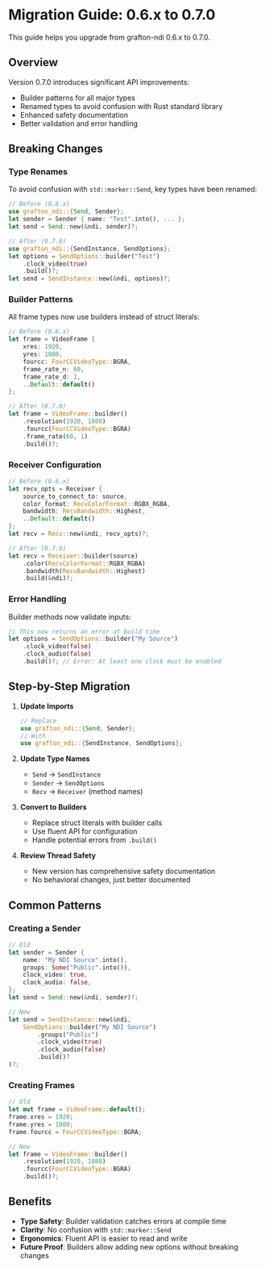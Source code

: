 # Migration Guide: 0.6.x to 0.7.0

This guide helps you upgrade from grafton-ndi 0.6.x to 0.7.0.

## Overview

Version 0.7.0 introduces significant API improvements:
- Builder patterns for all major types
- Renamed types to avoid confusion with Rust standard library
- Enhanced safety documentation
- Better validation and error handling

## Breaking Changes

### Type Renames

To avoid confusion with `std::marker::Send`, key types have been renamed:

```rust
// Before (0.6.x)
use grafton_ndi::{Send, Sender};
let sender = Sender { name: "Test".into(), ... };
let send = Send::new(&ndi, sender)?;

// After (0.7.0)
use grafton_ndi::{SendInstance, SendOptions};
let options = SendOptions::builder("Test")
    .clock_video(true)
    .build()?;
let send = SendInstance::new(&ndi, options)?;
```

### Builder Patterns

All frame types now use builders instead of struct literals:

```rust
// Before (0.6.x)
let frame = VideoFrame {
    xres: 1920,
    yres: 1080,
    fourcc: FourCCVideoType::BGRA,
    frame_rate_n: 60,
    frame_rate_d: 1,
    ..Default::default()
};

// After (0.7.0)
let frame = VideoFrame::builder()
    .resolution(1920, 1080)
    .fourcc(FourCCVideoType::BGRA)
    .frame_rate(60, 1)
    .build()?;
```

### Receiver Configuration

```rust
// Before (0.6.x)
let recv_opts = Receiver {
    source_to_connect_to: source,
    color_format: RecvColorFormat::RGBX_RGBA,
    bandwidth: RecvBandwidth::Highest,
    ..Default::default()
};
let recv = Recv::new(&ndi, recv_opts)?;

// After (0.7.0)
let recv = Receiver::builder(source)
    .color(RecvColorFormat::RGBX_RGBA)
    .bandwidth(RecvBandwidth::Highest)
    .build(&ndi)?;
```

### Error Handling

Builder methods now validate inputs:

```rust
// This now returns an error at build time
let options = SendOptions::builder("My Source")
    .clock_video(false)
    .clock_audio(false)
    .build()?; // Error: At least one clock must be enabled
```

## Step-by-Step Migration

1. **Update Imports**
   ```rust
   // Replace
   use grafton_ndi::{Send, Sender};
   // With
   use grafton_ndi::{SendInstance, SendOptions};
   ```

2. **Update Type Names**
   - `Send` → `SendInstance`
   - `Sender` → `SendOptions`
   - `Recv` → `Receiver` (method names)

3. **Convert to Builders**
   - Replace struct literals with builder calls
   - Use fluent API for configuration
   - Handle potential errors from `.build()`

4. **Review Thread Safety**
   - New version has comprehensive safety documentation
   - No behavioral changes, just better documented

## Common Patterns

### Creating a Sender
```rust
// Old
let sender = Sender {
    name: "My NDI Source".into(),
    groups: Some("Public".into()),
    clock_video: true,
    clock_audio: false,
};
let send = Send::new(&ndi, sender)?;

// New
let send = SendInstance::new(&ndi, 
    SendOptions::builder("My NDI Source")
        .groups("Public")
        .clock_video(true)
        .clock_audio(false)
        .build()?
)?;
```

### Creating Frames
```rust
// Old
let mut frame = VideoFrame::default();
frame.xres = 1920;
frame.yres = 1080;
frame.fourcc = FourCCVideoType::BGRA;

// New
let frame = VideoFrame::builder()
    .resolution(1920, 1080)
    .fourcc(FourCCVideoType::BGRA)
    .build()?;
```

## Benefits

- **Type Safety**: Builder validation catches errors at compile time
- **Clarity**: No confusion with `std::marker::Send`
- **Ergonomics**: Fluent API is easier to read and write
- **Future Proof**: Builders allow adding new options without breaking changes